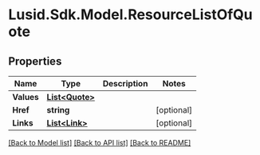 # Lusid.Sdk.Model.ResourceListOfQuote
## Properties

Name | Type | Description | Notes
------------ | ------------- | ------------- | -------------
**Values** | [**List&lt;Quote&gt;**](Quote.md) |  | 
**Href** | **string** |  | [optional] 
**Links** | [**List&lt;Link&gt;**](Link.md) |  | [optional] 

[[Back to Model list]](../README.md#documentation-for-models) [[Back to API list]](../README.md#documentation-for-api-endpoints) [[Back to README]](../README.md)

